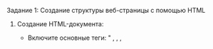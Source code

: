 Задание 1: Создание структуры веб-страницы с помощью HTML

1. Создание HTML-документа:
   - Включите основные теги: " <!DOCTYPE html>, <html>, <head>, <title>, <body> ".

2. Содержимое секции <body>:
   - Заголовок: Добавьте заголовок уровня 1 (<h1>), содержащий название вашей страницы.
   - Абзац: Вставьте абзац текста (<p>) с кратким описанием веб-страницы.
   - Список:
   - Создайте список (упорядоченный <ol> или неупорядоченный <ul>) из 3 пунктов с информацией на ваш выбор.
   - Изображение: Вставьте изображение (<img>), загруженное с внешнего источника или локально, добавив атрибут alt (альтернативный текст).
   - Гиперссылка: Добавьте гиперссылку (<a>), которая ведет на внешний сайт.

Задание 2: Оформление страницы с помощью CSS

1. Создание файла стилей:
   - Создайте файл style.css и подключите его к HTML-странице в секции <head> с помощью тега <link>.

2. Задание стилей для следующих элементов:
   - Цвет фона страницы.
   - Цвет текста заголовков и абзацев.
   - Шрифт заголовков и основного текста (можно использовать Google Fonts).
   - Измените внешний вид гиперссылок (цвет и эффект при наведении курсора).
   - Сделайте изображение адаптивным (чтобы оно изменяло размер при изменении ширины окна браузера).

#### Задание 3: Добавление интерактивности с помощью JavaScript

1. Добавление кнопки:
   - Создайте кнопку (<button>), которая будет выполнять простую функцию при нажатии.

2. Создание файла скриптов:
   - Создайте файл script.js и подключите его к HTML-документу в конце секции <body>.

3. Реализация функциональности:
   - При нажатии на кнопку должно появляться всплывающее alert-сообщение с приветствием.
   - Добавьте функционал, который изменяет размер изображения (например, увеличивает в 2 раза) при клике на него.

#### Дополнительное задание (по желанию)

1. Добавление формы:
   - Добавьте форму на страницу с полями для ввода имени, электронной почты и кнопкой "Отправить".

2. Проверка данных с помощью JavaScript:
   - Используйте JavaScript для проверки корректности введенных данных (например, проверьте, что поле электронной почты содержит символ "@").
